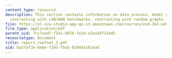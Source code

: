 ```yaml
---
content_type: resource
description: This section contains information on data process, model generation,
  contrasting with LAN/WAN benchmarks, contrasting with random graphs.
file: https://ol-ocw-studio-app-qa.s3.amazonaws.com/courses/esd-342-advanced-system-architecture-spring-2006/ba2faf3e6e6ef2d3fba58304da161ead_report_roofnet_2.pdf
file_type: application/pdf
parent_uid: 7cc7aadf-f2e1-b076-fe1d-e2aa187324d5
resourcetype: Document
title: report_roofnet_2.pdf
uid: ba2faf3e-6e6e-f2d3-fba5-8304da161ead
---
```

